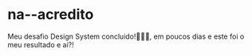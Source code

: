 # na--acredito
Meu desafio Design System concluido!🙈🙉🙊, em poucos dias e este foi o meu resultado e ai?!
